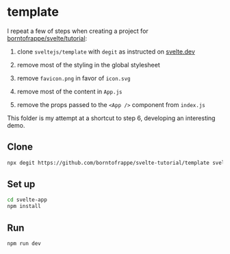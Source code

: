 # template

I repeat a few of steps when creating a project for [borntofrappe/svelte/tutorial](https://github.com/borntofrappe/svelte-tutorial):

1. clone `sveltejs/template` with `degit` as instructed on [svelte.dev](https://svelte.dev)

2. remove most of the styling in the global stylesheet

3. remove `favicon.png` in favor of `icon.svg`

4. remove most of the content in `App.js`

5. remove the props passed to the `<App />` component from `index.js`

This folder is my attempt at a shortcut to step 6, developing an interesting demo.

## Clone

```bash
npx degit https://github.com/borntofrappe/svelte-tutorial/template svelte-app
```

## Set up

```bash
cd svelte-app
npm install
```

## Run

```bash
npm run dev
```
